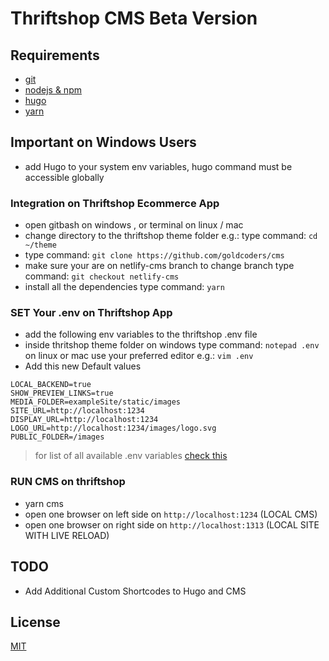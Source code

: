 # Thriftshop CMS Beta Version

## Requirements
- [git](https://git-scm.com/downloads)
- [nodejs & npm](https://nodejs.org/en/download/)
- [hugo](https://github.com/gohugoio/hugo/releases)
- [yarn](https://yarnpkg.com/getting-started/install)

## Important on Windows Users
- add Hugo to your system env variables, hugo command must be accessible globally

### Integration on Thriftshop Ecommerce App

- open gitbash on windows , or terminal on linux / mac
- change directory to the thriftshop theme folder e.g.: type command: `cd ~/theme`
- type command: `git clone https://github.com/goldcoders/cms`
- make sure your are on netlify-cms branch to change branch type command: `git checkout netlify-cms`
- install all the dependencies type command: `yarn`

### SET Your .env on Thriftshop App

- add the following env variables to the thriftshop .env file
- inside thritshop theme folder on windows type command: `notepad .env` on linux or mac use your preferred editor e.g.: `vim .env`
- Add this new Default values

```
LOCAL_BACKEND=true
SHOW_PREVIEW_LINKS=true
MEDIA_FOLDER=exampleSite/static/images
SITE_URL=http://localhost:1234
DISPLAY_URL=http://localhost:1234
LOGO_URL=http://localhost:1234/images/logo.svg
PUBLIC_FOLDER=/images
```

> for list of all available .env variables [check this](https://gist.github.com/codeitlikemiley/33660ae3f1f5bae91595cdac072d70e1)


### RUN CMS on thriftshop

- yarn cms
- open one browser on left side on `http://localhost:1234` (LOCAL CMS)
- open one browser on right side on `http://localhost:1313` (LOCAL SITE WITH LIVE RELOAD)

## TODO
- Add Additional Custom Shortcodes to Hugo and CMS

## License

[MIT](./LICENSE)
